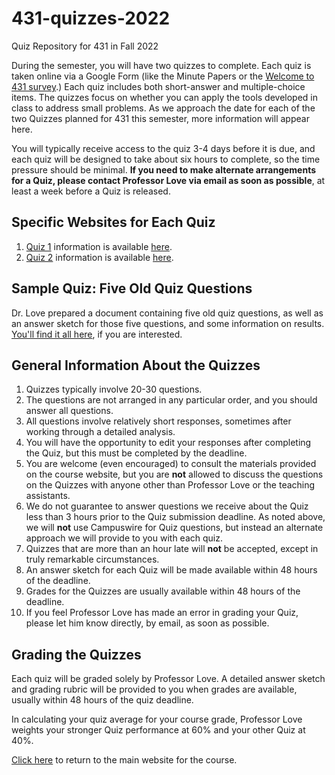 # 431-quizzes-2022

Quiz Repository for 431 in Fall 2022

During the semester, you will have two quizzes to complete. Each quiz is taken online via a Google Form (like the Minute Papers or the [Welcome to 431 survey](https://bit.ly/431-2022-welcome-survey).) Each quiz includes both short-answer and multiple-choice items. The quizzes focus on whether you can apply the tools developed in class to address small problems. As we approach the date for each of the two Quizzes planned for 431 this semester, more information will appear here.

You will typically receive access to the quiz 3-4 days before it is due, and each quiz will be designed to take about six hours to complete, so the time pressure should be minimal. **If you need to make alternate arrangements for a Quiz, please contact Professor Love via email as soon as possible**, at least a week before a Quiz is released. 

## Specific Websites for Each Quiz

1. [Quiz 1](https://github.com/THOMASELOVE/431-quizzes-2022/tree/main/quiz1) information is available [here](https://github.com/THOMASELOVE/431-quizzes-2022/tree/main/quiz1).
2. [Quiz 2](https://github.com/THOMASELOVE/431-quizzes-2022/tree/main/quiz2) information is available [here](https://github.com/THOMASELOVE/431-quizzes-2022/tree/main/quiz2).

## Sample Quiz: Five Old Quiz Questions

Dr. Love prepared a document containing five old quiz questions, as well as an answer sketch for those five questions, and some information on results. [You'll find it all here](https://github.com/THOMASELOVE/431-quizzes-2022/tree/main/sample), if you are interested.

## General Information About the Quizzes

1. Quizzes typically involve 20-30 questions. 
2. The questions are not arranged in any particular order, and you should answer all questions.
3. All questions involve relatively short responses, sometimes after working through a detailed analysis.
4. You will have the opportunity to edit your responses after completing the Quiz, but this must be completed by the deadline.
5. You are welcome (even encouraged) to consult the materials provided on the course website, but you are **not** allowed to discuss the questions on the Quizzes with anyone other than Professor Love or the teaching assistants.
6. We do not guarantee to answer questions we receive about the Quiz less than 3 hours prior to the Quiz submission deadline. As noted above, we will **not** use Campuswire for Quiz questions, but instead an alternate approach we will provide to you with each quiz.
7. Quizzes that are more than an hour late will **not** be accepted, except in truly remarkable circumstances.
8. An answer sketch for each Quiz will be made available within 48 hours of the deadline. 
9. Grades for the Quizzes are usually available within 48 hours of the deadline. 
10. If you feel Professor Love has made an error in grading your Quiz, please let him know directly, by email, as soon as possible.

## Grading the Quizzes

Each quiz will be graded solely by Professor Love. A detailed answer sketch and grading rubric will be provided to you when grades are available, usually within 48 hours of the quiz deadline. 

In calculating your quiz average for your course grade, Professor Love weights your stronger Quiz performance at 60% and your other Quiz at 40%.

[Click here](https://thomaselove.github.io/431-2022/) to return to the main website for the course.
